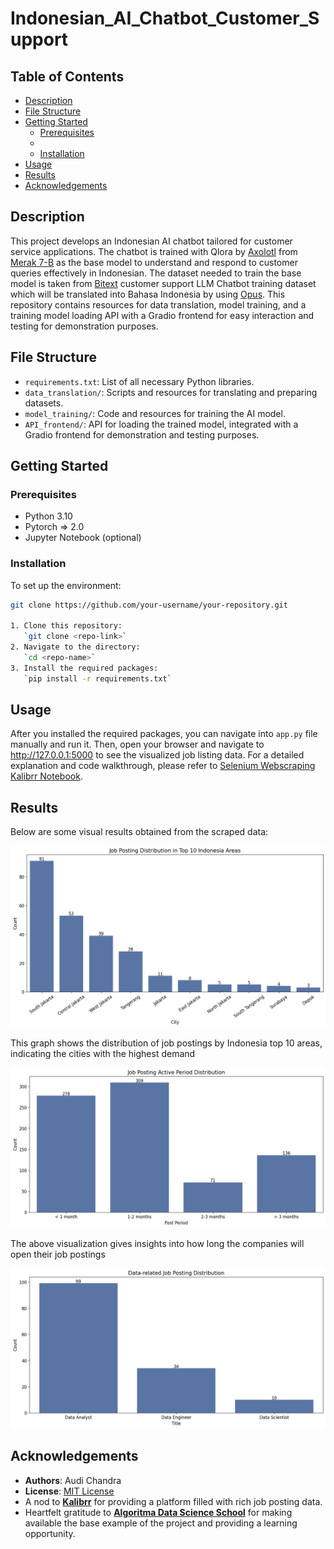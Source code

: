 # Indonesian_AI_Chatbot_Customer_Support

## Table of Contents
- [Description](#description)
- [File Structure](#file-structure)
- [Getting Started](#getting-started)
    - [Prerequisites](#prerequisites)
    - 
    - [Installation](#installation)
- [Usage](#usage)
- [Results](#results)
- [Acknowledgements](#acknowledgements)

## Description
This project develops an Indonesian AI chatbot tailored for customer service applications. The chatbot is trained with Qlora by [Axolotl](https://github.com/OpenAccess-AI-Collective/axolotl) from [Merak 7-B](https://huggingface.co/Ichsan2895/Merak-7B-v4) as the base model to understand and respond to customer queries effectively in Indonesian. The dataset needed to train the base model is taken from [Bitext](https://huggingface.co/datasets/bitext/Bitext-customer-support-llm-chatbot-training-dataset) customer support LLM Chatbot training dataset which will be translated into Bahasa Indonesia by using [Opus](https://huggingface.co/Helsinki-NLP/opus-mt-en-id). This repository contains resources for data translation, model training, and a training model loading API with a Gradio frontend for easy interaction and testing for demonstration purposes.

## File Structure
- `requirements.txt`: List of all necessary Python libraries.
- `data_translation/`: Scripts and resources for translating and preparing datasets.
- `model_training/`: Code and resources for training the AI model.
- `API_frontend/`: API for loading the trained model, integrated with a Gradio frontend for demonstration and testing purposes.

## Getting Started

### Prerequisites
- Python 3.10
- Pytorch => 2.0 
- Jupyter Notebook (optional)

### Installation
To set up the environment:

```bash
git clone https://github.com/your-username/your-repository.git

1. Clone this repository:  
   `git clone <repo-link>`
2. Navigate to the directory:  
   `cd <repo-name>`
3. Install the required packages:  
   `pip install -r requirements.txt`
```


## Usage
After you installed the required packages, you can navigate into `app.py` file manually and run it. Then, open your browser and navigate to http://127.0.0.1:5000 to see the visualized job listing data.
For a detailed explanation and code walkthrough, please refer to [Selenium Webscraping Kalibrr Notebook](https://github.com/audichandra/Selenium_Webscraping_Kalibrr/blob/main/Selenium%20web%20scraping%20Kalibrr.ipynb).

## Results
Below are some visual results obtained from the scraped data:

![Job Distribution by Location](https://github.com/audichandra/Selenium_Webscraping_Kalibrr/blob/main/img/dfg3.png)

This graph shows the distribution of job postings by Indonesia top 10 areas, indicating the cities with the highest demand 

![Job Posting Period Distribution](https://github.com/audichandra/Selenium_Webscraping_Kalibrr/blob/main/img/dfg1.png)

The above visualization gives insights into how long the companies will open their job postings  

![Job Posting Distribution based on Data Roles](https://github.com/audichandra/Selenium_Webscraping_Kalibrr/blob/main/img/dfg2.png)

## Acknowledgements
- **Authors**: Audi Chandra  
- **License**: [MIT License](https://github.com/audichandra/Selenium_Webscraping_Kalibrr/blob/main/LICENSE) 
- A nod to [**Kalibrr**](https://www.kalibrr.id/id-ID/job-board/te/data/1) for providing a platform filled with rich job posting data.
- Heartfelt gratitude to [**Algoritma Data Science School**](https://gitlab.com/algoritma4students/academy-python/capstone/web_scraping) for making available the base example of the project and providing a learning opportunity.
